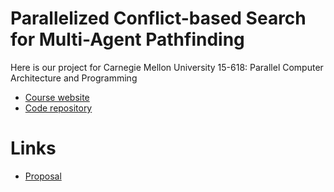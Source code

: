 # Parallelized Conflict-based Search for Multi-Agent Pathfinding
Here is our project for Carnegie Mellon University 15-618: Parallel Computer Architecture and Programming
- [Course website](https://www.cs.cmu.edu/~418/)
- [Code repository](https://github.com/jsongCMU/parallel_CBS)

# Links
- [Proposal](proposal.html)
